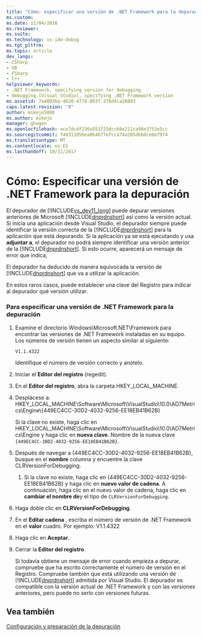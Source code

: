 ```yaml
---
title: "Cómo: especificar una versión de .NET Framework para la depuración | Documentos de Microsoft"
ms.custom: 
ms.date: 11/04/2016
ms.reviewer: 
ms.suite: 
ms.technology: vs-ide-debug
ms.tgt_pltfrm: 
ms.topic: article
dev_langs:
- CSharp
- VB
- FSharp
- C++
helpviewer_keywords:
- .NET Framework, specifying version for debugging
- debugging [Visual Studio], specifying .NET Framework version
ms.assetid: 7a4893ba-4620-4774-893f-378d4ca28893
caps.latest.revision: "9"
author: mikejo5000
ms.author: mikejo
manager: ghogen
ms.openlocfilehash: ace7dcdf236a551725dcc60e211ca98e3753e5cc
ms.sourcegitcommit: f40311056ea0b4677efcca74a285dbb0ce0e7974
ms.translationtype: MT
ms.contentlocale: es-ES
ms.lasthandoff: 10/31/2017
---
```

# <a name="how-to-specify-a-net-framework-version-for-debugging"></a>Cómo: Especificar una versión de .NET Framework para la depuración
El depurador de [!INCLUDE[vs_dev11_long](../data-tools/includes/vs_dev11_long_md.md)] puede depurar versiones anteriores de Microsoft [!INCLUDE[dnprdnshort](../code-quality/includes/dnprdnshort_md.md)] así como la versión actual. Si inicia una aplicación desde Visual Studio, el depurador siempre puede identificar la versión correcta de la [!INCLUDE[dnprdnshort](../code-quality/includes/dnprdnshort_md.md)] para la aplicación que está depurando. Si la aplicación ya se está ejecutando y usa **adjuntar a**, el depurador no podrá siempre identificar una versión anterior de la [!INCLUDE[dnprdnshort](../code-quality/includes/dnprdnshort_md.md)]. Si esto ocurre, aparecerá un mensaje de error que indica,  
  
 El depurador ha deducido de manera equivocada la versión de [!INCLUDE[dnprdnshort](../code-quality/includes/dnprdnshort_md.md)] que va a utilizar la aplicación.  
  
 En estos raros casos, puede establecer una clave del Registro para indicar al depurador qué versión utilizar.  
  
### <a name="to-specify-a-net-framework-version-for-debugging"></a>Para especificar una versión de .NET Framework para la depuración  
  
1.  Examine el directorio Windows\Microsoft.NET\Framework para encontrar las versiones de .NET Framework instaladas en su equipo. Los números de versión tienen un aspecto similar al siguiente:  
  
     `V1.1.4322`  
  
     Identifique el número de versión correcto y anótelo.  
  
2.  Iniciar el **Editor del registro** (regedit).  
  
3.  En el **Editor del registro**, abra la carpeta HKEY_LOCAL_MACHINE.  
  
4.  Desplácese a: HKEY_LOCAL_MACHINE\Software\Microsoft\VisualStudio\10.0\AD7Metrics\Engine\\{449EC4CC-30D2-4032-9256-EE18EB41B62B}  
  
     Si la clave no existe, haga clic en HKEY_LOCAL_MACHINE\Software\Microsoft\VisualStudio\10.0\AD7Metrics\Engine y haga clic en **nueva clave**. Nombre de la nueva clave `{449EC4CC-30D2-4032-9256-EE18EB41B62B}`.  
  
5.  Después de navegar a {449EC4CC-30D2-4032-9256-EE18EB41B62B}, busque en el **nombre** columna y encuentre la clave CLRVersionForDebugging.  
  
    1.  Si la clave no existe, haga clic en {449EC4CC-30D2-4032-9256-EE18EB41B62B} y haga clic en **nuevo valor de cadena**. A continuación, haga clic en el nuevo valor de cadena, haga clic en **cambiar el nombre de**y el tipo de `CLRVersionForDebugging`.  
  
6.  Haga doble clic en **CLRVersionForDebugging**.  
  
7.  En el **Editar cadena** , escriba el número de versión de .NET Framework en el **valor** cuadro. Por ejemplo: V1.1.4322  
  
8.  Haga clic en **Aceptar**.  
  
9. Cerrar la **Editor del registro**.  
  
     Si todavía obtiene un mensaje de error cuando empieza a depurar, compruebe que ha escrito correctamente el número de versión en el Registro. Compruebe también que está utilizando una versión de [!INCLUDE[dnprdnshort](../code-quality/includes/dnprdnshort_md.md)] admitida por Visual Studio. El depurador es compatible con la versión actual de .NET Framework y con las versiones anteriores, pero puede no serlo con versiones futuras.  
  
## <a name="see-also"></a>Vea también  
 [Configuración y preparación de la depuración](../debugger/debugger-settings-and-preparation.md)